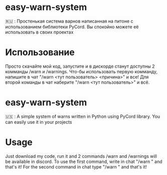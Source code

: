 # easy-warn-system
🇷🇺 : Простенькая система варнов написанная на питоне с использованием библиотеки PyCord.
Вы спокойно можете её использовать в своих проектах

# Использование
Просто скачайте мой код, запустите и в дискорде станут доступны 2 комманды /warn и /warnings.
Что-бы использовать первую комманду, напишите в чат "/warn <тут пользователь> <причина>" и все!
Для второй команды в чат наберите "/warn <тут пользователь>" и всё.

# easy-warn-system
🇺🇸 : A simple system of warns written in Python using PyCord library.
You can easily use it in your projects

# Usage
Just download my code, run it and 2 commands /warn and /warnings will be available in discord.
To use the first command, write in chat "/warn <user> <reason>" and that's it!
For the second command in chat type "/warn <user>" and that's it!
